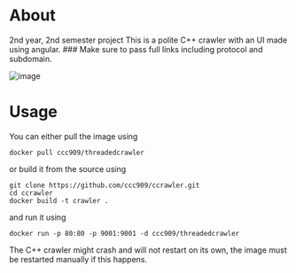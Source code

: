 # About
2nd year, 2nd semester project
This is a polite C++ crawler with an UI made using angular. ### Make sure to pass full links including protocol and subdomain.

![image](https://github.com/ccc909/ccrawler/assets/57506761/c0b49380-2974-4e6a-9a8d-40fa017ae62c)

# Usage

You can either pull the image using 
```
docker pull ccc909/threadedcrawler
```
or build it from the source using
```
git clone https://github.com/ccc909/ccrawler.git
cd ccrawler
docker build -t crawler .
```
and run it using
```
docker run -p 80:80 -p 9001:9001 -d ccc909/threadedcrawler
```
The C++ crawler might crash and will not restart on its own, the image must be restarted manually if this happens.
